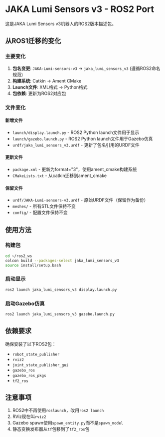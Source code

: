 # JAKA Lumi Sensors v3 - ROS2 Port

这是JAKA Lumi Sensors v3机器人的ROS2版本描述包。

## 从ROS1迁移的变化

### 主要变化
1. **包名变更**: `JAKA-Lumi-sensors-v3` → `jaka_lumi_sensors_v3` (遵循ROS2命名规范)
2. **构建系统**: Catkin → Ament CMake
3. **Launch文件**: XML格式 → Python格式
4. **包依赖**: 更新为ROS2对应包

### 文件变化

#### 新增文件
- `launch/display.launch.py` - ROS2 Python launch文件用于显示
- `launch/gazebo.launch.py` - ROS2 Python launch文件用于Gazebo仿真
- `urdf/jaka_lumi_sensors_v3.urdf` - 更新了包名引用的URDF文件

#### 更新文件
- `package.xml` - 更新为format="3"，使用ament_cmake构建系统
- `CMakeLists.txt` - 从catkin迁移到ament_cmake

#### 保留文件
- `urdf/JAKA-Lumi-sensors-v3.urdf` - 原始URDF文件（保留作为备份）
- `meshes/` - 所有STL文件保持不变
- `config/` - 配置文件保持不变

## 使用方法

### 构建包
```bash
cd ~/ros2_ws
colcon build --packages-select jaka_lumi_sensors_v3
source install/setup.bash
```

### 启动显示
```bash
ros2 launch jaka_lumi_sensors_v3 display.launch.py
```

### 启动Gazebo仿真
```bash
ros2 launch jaka_lumi_sensors_v3 gazebo.launch.py
```

## 依赖要求

确保安装了以下ROS2包：
- `robot_state_publisher`
- `rviz2`
- `joint_state_publisher_gui`
- `gazebo_ros`
- `gazebo_ros_pkgs`
- `tf2_ros`

## 注意事项

1. ROS2中不再使用`roslaunch`，改用`ros2 launch`
2. RViz现在叫`rviz2`
3. Gazebo spawn使用`spawn_entity.py`而不是`spawn_model`
4. 静态变换发布器从`tf`包移到了`tf2_ros`包
